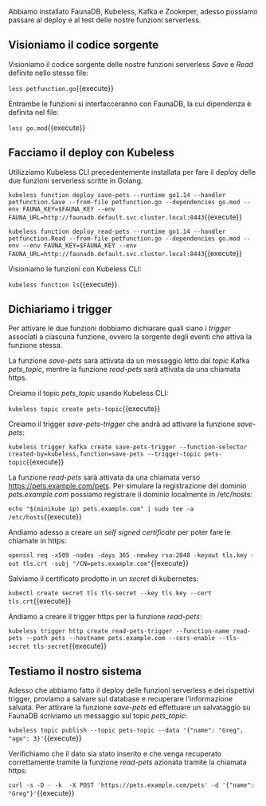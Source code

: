 
Abbiamo installato FaunaDB, Kubeless, Kafka e Zookeper, adesso possiamo passare al deploy e al test delle nostre funzioni serverless.


## Visioniamo il codice sorgente

Visioniamo il codice sorgente delle nostre funzioni serverless _Save_ e _Read_ definite nello stesso file:

`less petfunction.go`{{execute}}

Entrambe le funzioni si interfacceranno con FaunaDB, la cui dipendenza è definita nel file:

`less go.mod`{{execute}}

## Facciamo il deploy con Kubeless

Utilizziamo Kubeless CLI precedentemente installata per fare il deploy delle due funzioni serverless scritte in Golang.

`kubeless function deploy save-pets --runtime go1.14 --handler petfunction.Save --from-file petfunction.go --dependencies go.mod --env FAUNA_KEY=$FAUNA_KEY --env FAUNA_URL=http://faunadb.default.svc.cluster.local:8443`{{execute}}

`kubeless function deploy read-pets --runtime go1.14 --handler petfunction.Read --from-file petfunction.go --dependencies go.mod --env --env FAUNA_KEY=$FAUNA_KEY --env FAUNA_URL=http://faunadb.default.svc.cluster.local:8443`{{execute}}

Visioniamo le funzioni con Kubeless CLI:

`kubeless function ls`{{execute}}

## Dichiariamo i trigger

Per attivare le due funzioni dobbiamo dichiarare quali siano i _trigger_ associati a ciascuna funzione, ovvero la sorgente degli eventi che attiva la funzione stessa.

La funzione _save-pets_ sarà attivata da un messaggio letto dal _topic_ Kafka _pets_topic_, mentre la funzione _read-pets_ sarà attivata da una chiamata https.

Creiamo il topic _pets_topic_ usando Kubeless CLI:

`kubeless topic create pets-topic`{{execute}}

Creiamo il trigger _save-pets-trigger_ che andrà ad attivare la funzione _save-pets_:

`kubeless trigger kafka create save-pets-trigger --function-selector created-by=kubeless,function=save-pets --trigger-topic pets-topic`{{execute}}

La funzione _read-pets_ sarà attivata da una chiamata verso https://pets.example.com/pets.
Per simulare la registrazione del dominio _pets.example.com_ possiamo registrare il dominio localmente in /etc/hosts:

`echo "$(minikube ip) pets.example.com" | sudo tee -a /etc/hosts`{{execute}}

Andiamo adesso a creare un _self signed certificate_ per poter fare le chiamate in https:

`openssl req -x509 -nodes -days 365 -newkey rsa:2048 -keyout tls.key -out tls.crt -subj "/CN=pets.example.com"`{{execute}}

Salviamo il certificato prodotto in un _secret_ di kubernetes:

`kubectl create secret tls tls-secret --key tls.key --cert tls.crt`{{execute}}

Andiamo a creare il trigger https per la funzione _read-pets_:

`kubeless trigger http create read-pets-trigger --function-name read-pets --path pets --hostname pets.example.com --cors-enable --tls-secret tls-secret`{{execute}}


## Testiamo il nostro sistema

Adesso che abbiamo fatto il deploy delle funzioni serverless e dei rispettivi trigger, proviamo a salvare sul database e recuperare l'informazione salvata.
Per attivare la funzione _save-pets_ ed effettuare un salvataggio su FaunaDB scriviamo un messaggio sul topic _pets_topic_:

`kubeless topic publish --topic pets-topic --data '{"name": "Greg", "age": 3}'`{{execute}}

Verifichiamo che il dato sia stato inserito e che venga recuperato correttamente tramite la funzione _read-pets_ azionata tramite la chiamata https:

`curl -s -D - -k  -X POST 'https://pets.example.com/pets' -d '{"name": "Greg"}'`{{execute}}









